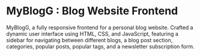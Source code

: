 # MyBlogG : Blog Website Frontend
MyBlogG, a fully responsive frontend for a personal blog website. Crafted a dynamic user interface using HTML, CSS, and JavaScript, featuring a sidebar for navigating between different blogs, a blog post section, categories, popular posts, popular tags, and a newsletter subscription form.
